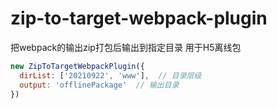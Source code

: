 # zip-to-target-webpack-plugin

把webpack的输出zip打包后输出到指定目录
用于H5离线包

```js
new ZipToTargetWebpackPlugin({
  dirList: ['20210922', 'www'],  // 目录层级
  output: 'offlinePackage'  // 输出目录
})
```